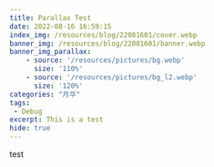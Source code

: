 ```yaml
---
title: Parallax Test
date: 2022-08-16 16:59:15
index_img: /resources/blog/22081601/cover.webp
banner_img: /resources/blog/22081601/banner.webp
banner_img_parallax:
    - source: '/resources/pictures/bg.webp'
      size: '110%'
    - source: '/resources/pictures/bg_l2.webp'
      size: '120%'
categories: "月华"
tags:
 - Debug
excerpt: This is a test
hide: true
---
```

test